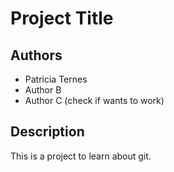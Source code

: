 # Project Title

## Authors

- Patricia Ternes
- Author B
- Author C (check if wants to work)

## Description

This is a project to learn about git.
